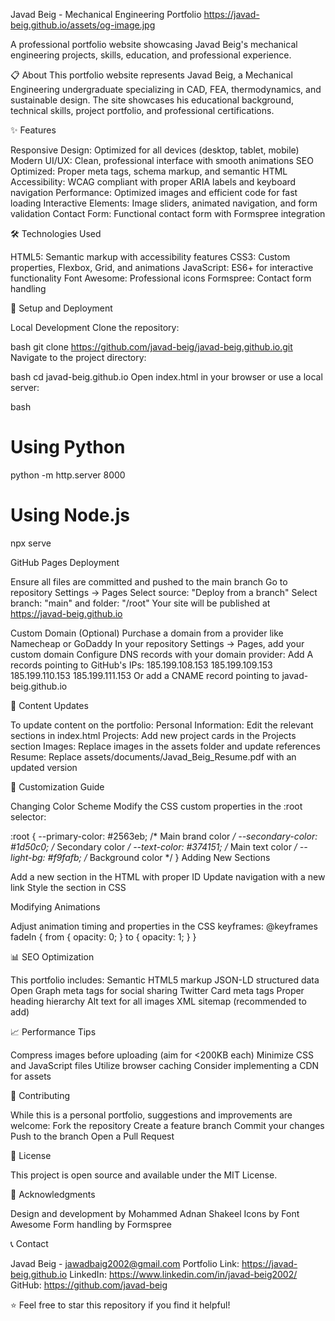 Javad Beig - Mechanical Engineering Portfolio
https://javad-beig.github.io/assets/og-image.jpg

A professional portfolio website showcasing Javad Beig's mechanical engineering projects, skills, education, and professional experience.

📋 About
This portfolio website represents Javad Beig, a Mechanical Engineering undergraduate specializing in CAD, FEA, thermodynamics, and sustainable design. The site showcases his educational background, technical skills, project portfolio, and professional certifications.

✨ Features

Responsive Design: Optimized for all devices (desktop, tablet, mobile)
Modern UI/UX: Clean, professional interface with smooth animations
SEO Optimized: Proper meta tags, schema markup, and semantic HTML
Accessibility: WCAG compliant with proper ARIA labels and keyboard navigation
Performance: Optimized images and efficient code for fast loading
Interactive Elements: Image sliders, animated navigation, and form validation
Contact Form: Functional contact form with Formspree integration

🛠️ Technologies Used

HTML5: Semantic markup with accessibility features
CSS3: Custom properties, Flexbox, Grid, and animations
JavaScript: ES6+ for interactive functionality
Font Awesome: Professional icons
Formspree: Contact form handling

🚀 Setup and Deployment

Local Development
Clone the repository:

bash
git clone https://github.com/javad-beig/javad-beig.github.io.git
Navigate to the project directory:

bash
cd javad-beig.github.io
Open index.html in your browser or use a local server:

bash
# Using Python
python -m http.server 8000

# Using Node.js
npx serve

GitHub Pages Deployment

Ensure all files are committed and pushed to the main branch
Go to repository Settings → Pages
Select source: "Deploy from a branch"
Select branch: "main" and folder: "/root"
Your site will be published at https://javad-beig.github.io

Custom Domain (Optional)
Purchase a domain from a provider like Namecheap or GoDaddy
In your repository Settings → Pages, add your custom domain
Configure DNS records with your domain provider:
Add A records pointing to GitHub's IPs:
185.199.108.153
185.199.109.153
185.199.110.153
185.199.111.153
Or add a CNAME record pointing to javad-beig.github.io

📝 Content Updates

To update content on the portfolio:
Personal Information: Edit the relevant sections in index.html
Projects: Add new project cards in the Projects section
Images: Replace images in the assets folder and update references
Resume: Replace assets/documents/Javad_Beig_Resume.pdf with an updated version

🔧 Customization Guide

Changing Color Scheme
Modify the CSS custom properties in the :root selector:

:root {
  --primary-color: #2563eb;    /* Main brand color */
  --secondary-color: #1d50c0;  /* Secondary color */
  --text-color: #374151;       /* Main text color */
  --light-bg: #f9fafb;         /* Background color */
}
Adding New Sections

Add a new section in the HTML with proper ID
Update navigation with a new link
Style the section in CSS

Modifying Animations

Adjust animation timing and properties in the CSS keyframes:
@keyframes fadeIn {
  from { opacity: 0; }
  to { opacity: 1; }
}

📊 SEO Optimization

This portfolio includes:
Semantic HTML5 markup
JSON-LD structured data
Open Graph meta tags for social sharing
Twitter Card meta tags
Proper heading hierarchy
Alt text for all images
XML sitemap (recommended to add)

📈 Performance Tips

Compress images before uploading (aim for <200KB each)
Minimize CSS and JavaScript files
Utilize browser caching
Consider implementing a CDN for assets

🤝 Contributing

While this is a personal portfolio, suggestions and improvements are welcome:
Fork the repository
Create a feature branch
Commit your changes
Push to the branch
Open a Pull Request

📄 License

This project is open source and available under the MIT License.

🙏 Acknowledgments

Design and development by Mohammed Adnan Shakeel
Icons by Font Awesome
Form handling by Formspree

📞 Contact

Javad Beig - jawadbaig2002@gmail.com
Portfolio Link: https://javad-beig.github.io
LinkedIn: https://www.linkedin.com/in/javad-beig2002/
GitHub: https://github.com/javad-beig

⭐️ Feel free to star this repository if you find it helpful!
